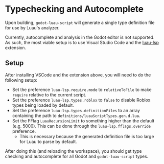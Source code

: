 # Typechecking and Autocomplete

Upon building, `godot-luau-script` will generate a single type definition file for use by Luau's analyzer.

Currently, autocomplete and analysis in the Godot editor is not supported.
As such, the most viable setup is to use Visual Studio Code and the [luau-lsp](https://github.com/JohnnyMorganz/luau-lsp) extension.

## Setup

After installing VSCode and the extension above, you will need to do the following setup:

- Set the preference `luau-lsp.require.mode` to `relativeToFile` to make `require` relative to the current script.
- Set the preference `luau-lsp.types.roblox` to `false` to disable Roblox types being loaded by default.
- Set the preference `luau-lsp.types.definitionFiles` to an array containing the path to `definitions/luauScriptTypes.gen.d.lua`.
- Set the FFlag `LuauRecursionLimit` to something higher than the default (e.g. 5000). This can be done through the `luau-lsp.fflags.override` preference.
  - This is necessary because the generated definition file is too large for Luau to parse by default.

After doing this (and reloading the workspace), you should get type checking and autocomplete for all Godot and `godot-luau-script` types.
